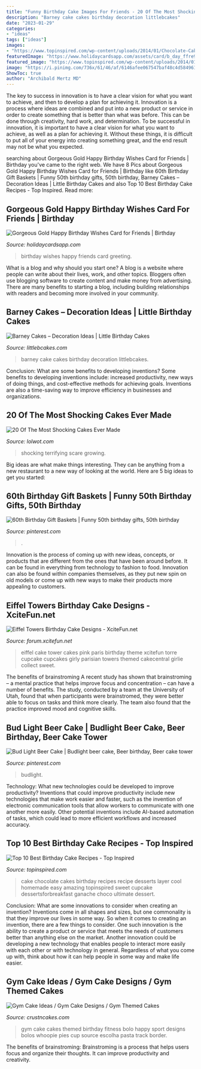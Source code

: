 ```yaml
---
title: "Funny Birthday Cake Images For Friends - 20 Of The Most Shocking Cakes Ever Made"
description: "Barney cake cakes birthday decoration littlebcakes"
date: "2023-01-29"
categories:
- "ideas"
tags: ["ideas"]
images:
- "https://www.topinspired.com/wp-content/uploads/2014/01/Chocolate-Cake.jpg"
featuredImage: "https://www.holidaycardsapp.com/assets/card/b_day_ffre99.png"
featured_image: "https://www.topinspired.com/wp-content/uploads/2014/01/Chocolate-Cake.jpg"
image: "https://i.pinimg.com/736x/61/46/af/6146afee067547baf48c4d584961eac1.jpg"
ShowToc: true
author: "Archibald Mertz MD"
---
```



The key to success in innovation is to have a clear vision for what you want to achieve, and then to develop a plan for achieving it.
Innovation is a process where ideas are combined and put into a new product or service in order to create something that is better than what was before. This can be done through creativity, hard work, and determination. To be successful in innovation, it is important to have a clear vision for what you want to achieve, as well as a plan for achieving it. Without these things, it is difficult to put all of your energy into creating something great, and the end result may not be what you expected.

	

		
searching about Gorgeous Gold Happy Birthday Wishes Card for Friends | Birthday you've came to the right web. We have 8 Pics about Gorgeous Gold Happy Birthday Wishes Card for Friends | Birthday like 60th Birthday Gift Baskets | Funny 50th birthday gifts, 50th birthday, Barney Cakes – Decoration Ideas | Little Birthday Cakes and also Top 10 Best Birthday Cake Recipes - Top Inspired. Read more:
		
    
## Gorgeous Gold Happy Birthday Wishes Card For Friends | Birthday

<img loading=lazy src="https://www.holidaycardsapp.com/assets/card/b_day_ffre99.png" onerror="this.onerror=null;this.src='https://tse4.mm.bing.net/th?id=OIP.EY-V2MUWgYxph_y5jMM9WQAAAA&amp;pid=15.1';" alt="Gorgeous Gold Happy Birthday Wishes Card for Friends | Birthday">

_Source: holidaycardsapp.com_

>birthday wishes happy friends card greeting. 

	

What is a blog and why should you start one?
A blog is a website where people can write about their lives, work, and other topics. Bloggers often use blogging software to create content and make money from advertising. There are many benefits to starting a blog, including building relationships with readers and becoming more involved in your community.

    
## Barney Cakes – Decoration Ideas | Little Birthday Cakes

<img loading=lazy src="http://www.littlebcakes.com/wp-content/uploads/2014/01/Barney-Cake-Ideas.jpg" onerror="this.onerror=null;this.src='https://tse3.mm.bing.net/th?id=OIP.xHRiNwuhUC6ZyitMsPRWVwHaLx&amp;pid=15.1';" alt="Barney Cakes – Decoration Ideas | Little Birthday Cakes">

_Source: littlebcakes.com_

>barney cake cakes birthday decoration littlebcakes. 

	

Conclusion: What are some benefits to developing inventions?
Some benefits to developing inventions include: increased productivity, new ways of doing things, and cost-effective methods for achieving goals. Inventions are also a time-saving way to improve efficiency in businesses and organizations.

    
## 20 Of The Most Shocking Cakes Ever Made

<img loading=lazy src="https://do.lolwot.com/wp-content/uploads/2015/07/20-of-the-most-shocking-cakes-ever-made-2.jpg" onerror="this.onerror=null;this.src='https://tse4.mm.bing.net/th?id=OIP.a4LwQm3g3cExxcjLTmDfMwHaJ4&amp;pid=15.1';" alt="20 Of The Most Shocking Cakes Ever Made">

_Source: lolwot.com_

>shocking terrifying scare growing. 

	

Big ideas are what make things interesting. They can be anything from a new restaurant to a new way of looking at the world. Here are 5 big ideas to get you started: 

    
## 60th Birthday Gift Baskets | Funny 50th Birthday Gifts, 50th Birthday

<img loading=lazy src="https://i.pinimg.com/736x/b7/cf/ae/b7cfaefa0bc8601055a5b5155a75ef3d.jpg" onerror="this.onerror=null;this.src='https://tse2.mm.bing.net/th?id=OIP.Xht2nQhil_yrKhLnweoQ8QHaJ3&amp;pid=15.1';" alt="60th Birthday Gift Baskets | Funny 50th birthday gifts, 50th birthday">

_Source: pinterest.com_

>. 

	

Innovation is the process of coming up with new ideas, concepts, or products that are different from the ones that have been around before. It can be found in everything from technology to fashion to food. Innovation can also be found within companies themselves, as they put new spin on old models or come up with new ways to make their products more appealing to customers.

    
## Eiffel Towers Birthday Cake Designs - XciteFun.net

<img loading=lazy src="https://img.xcitefun.net/users/2015/01/375566,xcitefun-eiffel-tower-cake-6.jpg" onerror="this.onerror=null;this.src='https://tse1.mm.bing.net/th?id=OIP.n3B0jSX7MFSjuLQ80pfR2AHaKs&amp;pid=15.1';" alt="Eiffel Towers Birthday Cake Designs - XciteFun.net">

_Source: forum.xcitefun.net_

>eiffel cake tower cakes pink paris birthday theme xcitefun torre cupcake cupcakes girly parisian towers themed cakecentral girlie collect sweet. 

	

The benefits of brainstroming
A recent study has shown that brainstroming – a mental practice that helps improve focus and concentration – can have a number of benefits. The study, conducted by a team at the University of Utah, found that when participants were brainstromed, they were better able to focus on tasks and think more clearly. The team also found that the practice improved mood and cognitive skills.

    
## Bud Light Beer Cake | Budlight Beer Cake, Beer Birthday, Beer Cake Tower

<img loading=lazy src="https://i.pinimg.com/736x/61/46/af/6146afee067547baf48c4d584961eac1.jpg" onerror="this.onerror=null;this.src='https://tse3.mm.bing.net/th?id=OIP.LvHbv2Pdv2bV29GJiKtaJQHaJ3&amp;pid=15.1';" alt="Bud Light Beer Cake | Budlight beer cake, Beer birthday, Beer cake tower">

_Source: pinterest.com_

>budlight. 

	

Technology: What new technologies could be developed to improve productivity?
Inventions that could improve productivity include new technologies that make work easier and faster, such as the invention of electronic communication tools that allow workers to communicate with one another more easily. Other potential inventions include AI-based automation of tasks, which could lead to more efficient workflows and increased accuracy.

    
## Top 10 Best Birthday Cake Recipes - Top Inspired

<img loading=lazy src="https://www.topinspired.com/wp-content/uploads/2014/01/Chocolate-Cake.jpg" onerror="this.onerror=null;this.src='https://tse1.mm.bing.net/th?id=OIP.dpt1Ur72deQKzO_SQyV2QAHaLJ&amp;pid=15.1';" alt="Top 10 Best Birthday Cake Recipes - Top Inspired">

_Source: topinspired.com_

>cake chocolate cakes birthday recipes recipe desserts layer cool homemade easy amazing topinspired sweet cupcake dessertsforbreakfast ganache choco ultimate dessert. 

	

Conclusion: What are some innovations to consider when creating an invention?
Inventions come in all shapes and sizes, but one commonality is that they improve our lives in some way. So when it comes to creating an invention, there are a few things to consider. One such innovation is the ability to create a product or service that meets the needs of customers better than anything else on the market. Another innovation could be developing a new technology that enables people to interact more easily with each other or with technology in general. Regardless of what you come up with, think about how it can help people in some way and make life easier.

    
## Gym Cake Ideas / Gym Cake Designs / Gym Themed Cakes

<img loading=lazy src="http://www.crustncakes.com/blog/wp-content/uploads/2015/07/8bb1c3697d87637724007336d044963f.jpg" onerror="this.onerror=null;this.src='https://tse4.mm.bing.net/th?id=OIP.rgJ_mCzQU6zVvcU2cOZpMwHaJ4&amp;pid=15.1';" alt="Gym Cake Ideas / Gym Cake Designs / Gym Themed Cakes">

_Source: crustncakes.com_

>gym cake cakes themed birthday fitness bolo happy sport designs bolos whoopie pies cup source escolha pasta track border. 

	

The benefits of brainstroming:
Brainstroming is a process that helps users focus and organize their thoughts. It can improve productivity and creativity.

